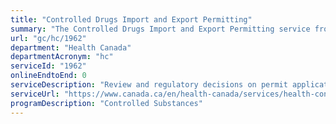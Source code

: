 ```yaml
---
title: "Controlled Drugs Import and Export Permitting"
summary: "The Controlled Drugs Import and Export Permitting service from Health Canada is not available end-to-end online, according to the GC Service Inventory."
url: "gc/hc/1962"
department: "Health Canada"
departmentAcronym: "hc"
serviceId: "1962"
onlineEndtoEnd: 0
serviceDescription: "Review and regulatory decisions on permit applications from valid Controlled Drugs Licensed Dealers. (CSCB)"
serviceUrl: "https://www.canada.ca/en/health-canada/services/health-concerns/controlled-substances-precursor-chemicals/controlled-substances.html"
programDescription: "Controlled Substances"
---
```

